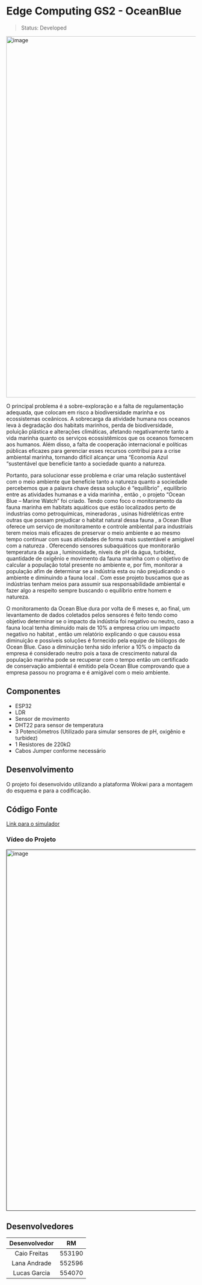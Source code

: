 # Edge Computing GS2 - OceanBlue

> Status: Developed

<img width="960" alt="image" src="https://github.com/LanaAndrade/GS2-Edge/assets/82892986/42d31692-2e89-4d8b-96d2-605291f87675">

O principal problema é a sobre-exploração e a falta de regulamentação adequada, que colocam em risco a biodiversidade marinha e os ecossistemas oceânicos. A sobrecarga da atividade humana nos oceanos leva à degradação dos habitats marinhos, perda de biodiversidade, poluição plástica e alterações climáticas, afetando negativamente tanto a vida marinha quanto os serviços ecossistêmicos que os oceanos fornecem aos humanos. Além disso, a falta de cooperação internacional e políticas públicas eficazes para gerenciar esses recursos contribui para a crise ambiental marinha, tornando difícil alcançar uma “Economia Azul “sustentável que beneficie tanto a sociedade quanto a natureza.

Portanto, para solucionar esse problema e criar uma relação sustentável com o meio ambiente que beneficie tanto a natureza quanto a sociedade percebemos que a palavra chave dessa solução é “equilíbrio” , equilíbrio entre as atividades humanas e a vida marinha , então , o projeto “Ocean Blue – Marine Watch” foi criado. Tendo como foco o monitoramento da fauna marinha em habitats aquáticos que estão localizados perto de industrias como petroquímicas,  mineradoras , usinas hidrelétricas  entre outras que possam prejudicar o habitat natural dessa fauna , a Ocean Blue oferece um serviço de monitoramento e controle ambiental para industriais terem meios mais eficazes de preservar o meio ambiente e ao mesmo tempo continuar com suas atividades de forma mais sustentável e amigável com a natureza . Oferecendo sensores subaquáticos que monitorarão temperatura da agua , luminosidade, níveis de pH da água, turbidez, quantidade de oxigênio e movimento da fauna marinha com o objetivo de calcular a população total presente no ambiente e, por fim, monitorar a população afim de determinar se a indústria esta ou não prejudicando o ambiente e diminuindo a fauna local . Com esse projeto buscamos que as indústrias tenham meios para assumir sua responsabilidade ambiental e fazer algo a respeito sempre buscando o equilíbrio entre homem e natureza.

O monitoramento da Ocean Blue dura por volta de 6 meses e, ao final, um levantamento de dados coletados pelos sensores é feito tendo como objetivo determinar se o impacto da indústria foi negativo ou neutro, caso a fauna local tenha diminuído mais de 10% a empresa criou um impacto negativo no habitat , então um relatório explicando o que causou essa diminuição e possíveis soluções é fornecido pela equipe de biólogos de Ocean Blue. Caso a diminuição tenha sido inferior a 10% o impacto da empresa é considerado neutro pois a taxa de crescimento natural da população marinha pode se recuperar com o tempo então um certificado de conservação ambiental é emitido pela Ocean Blue comprovando que a empresa passou no programa e é amigável com o meio ambiente.

## Componentes
* ESP32
* LDR
* Sensor de movimento
* DHT22 para sensor de temperatura
* 3 Potenciômetros (Utilizado para simular sensores de pH, oxigênio e turbidez)
* 1 Resistores de 220kΩ 
* Cabos Jumper conforme necessário
  
## Desenvolvimento
O projeto foi desenvolvido utilizando a plataforma Wokwi para a montagem do esquema e para a codificação. 

## Código Fonte
[Link para o simulador](https://wokwi.com/projects/399804222651837441)

### Vídeo do Projeto
<a href=""><img width="960" alt="image" src="https://github.com/LanaAndrade/EdgeSprint04/assets/82892986/434919ca-3c08-46f2-8142-5ee656920df0"></a>

## Desenvolvedores

Desenvolvedor | RM
:-----------: | :------:
Caio Freitas  | 553190
Lana Andrade  | 552596
Lucas Garcia  | 554070
